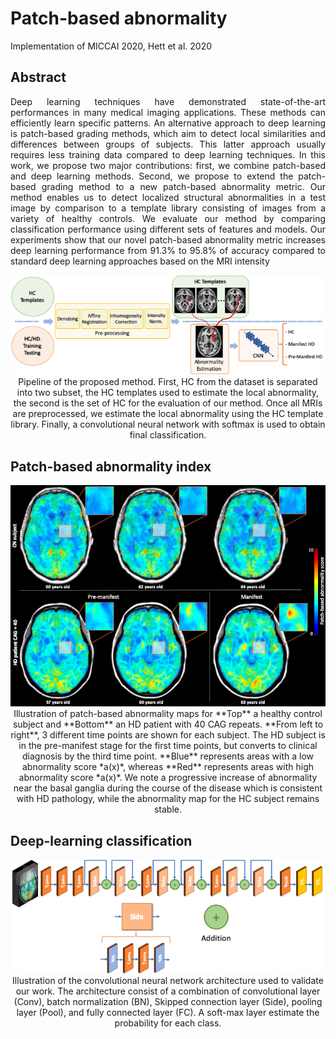 # Patch-based abnormality


Implementation of MICCAI 2020, Hett et al. 2020

## Abstract
<p align="justify">Deep learning techniques have demonstrated state-of-the-art performances in many medical imaging applications. These methods can efficiently learn specific patterns. An alternative approach to deep learning is patch-based grading methods, which aim to detect local similarities and differences between groups of subjects. This latter approach usually requires less training data compared to deep learning techniques. In this work, we propose two major contributions: first, we combine patch-based and deep learning methods. Second, we propose to extend the patch-based grading method to a new patch-based abnormality metric. Our method enables us to detect localized structural abnormalities in a test image by comparison to a template library consisting of images from a variety of healthy controls.  We evaluate our method by comparing classification performance using different sets of features and models. Our experiments show that our novel patch-based abnormality metric increases deep learning performance from 91.3% to 95.8% of accuracy compared to standard deep learning approaches based on the MRI intensity</p>



<p align="center"><img src="figures/pipeline.png" width="600"><br>
Pipeline of the proposed method. First, HC from the dataset is separated into two subset, the HC templates used to estimate the local abnormality, the second is the set of HC for the evaluation of our method. Once all MRIs are preprocessed, we estimate the local abnormality using the HC template library. Finally, a convolutional neural network with softmax is used to obtain final classification.</p>

## Patch-based abnormality index


<p align="center"><img src="figures/pbd_illustration.png" width="600"><br>
Illustration of patch-based abnormality maps for **Top** a healthy control subject and **Bottom** an HD patient with 40 CAG repeats. **From left to right**, 3 different time points are shown for each subject. The HD subject is in the pre-manifest stage for the first time points, but converts to clinical diagnosis by the third time point. **Blue** represents areas with a low abnormality score *a(x)*, whereas **Red** represents areas with high abnormality score *a(x)*. We note a progressive increase of abnormality near the basal ganglia during the course of the disease which is consistent with HD pathology, while the abnormality map for the HC subject remains stable.</p>

## Deep-learning classification
<p align="center"><img src="figures/network.png" width="600"><br>
Illustration of the convolutional neural network architecture used to validate our work. The architecture consist of a combination of convolutional layer (Conv), batch normalization (BN), Skipped connection layer (Side), pooling layer (Pool), and fully connected layer (FC). A soft-max layer estimate the probability for each class.</p>
